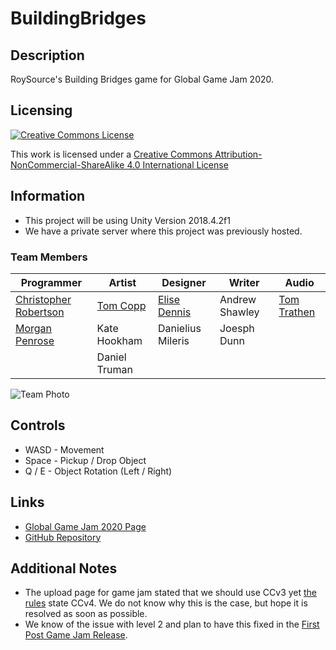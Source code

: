 # BuildingBridges

## Description

RoySource's Building Bridges game for Global Game Jam 2020.

## Licensing

[![Creative Commons License](https://i.creativecommons.org/l/by-nc-sa/4.0/88x31.png)](http://creativecommons.org/licenses/by-nc-sa/4.0/)

This work is licensed under a [Creative Commons Attribution-NonCommercial-ShareAlike 4.0 International License](http://creativecommons.org/licenses/by-nc-sa/4.0/)

## Information

- This project will be using Unity Version 2018.4.2f1
- We have a private server where this project was previously hosted.

### Team Members

|              Programmer               |           Artist            |           Designer           |     Writer     |             Audio              |
| ------------------------------------- | --------------------------- | ---------------------------- | -------------- | ------------------------------ |
| [Christopher Robertson](https://github.com/Koltonix) | [Tom Copp](https://www.artstation.com/thomascopp) | [Elise Dennis](https://github.com/Mistiare) | Andrew Shawley | [Tom Trathen](https://soundcloud.com/strawberrynooc) |
| [Morgan Penrose](https://github.com/PlayTheFallen)       | Kate Hookham                | Danielius Mileris            | Joesph Dunn    |                                |
|                                       | Daniel Truman               |                              |                |                                |

![Team Photo](./assets/TeamPhoto.jpg)

## Controls

- WASD - Movement
- Space - Pickup / Drop Object
- Q / E - Object Rotation (Left / Right)

## Links

- [Global Game Jam 2020 Page](https://globalgamejam.org/2020/games/building-bridges-8)
- [GitHub Repository](https://github.com/PlayTheFallen/BuildingBridges)

## Additional Notes

- The upload page for game jam stated that we should use CCv3 yet [the rules](https://globalgamejam.org/news/be-cool-rules) state CCv4. We do not know why this is the case, but hope it is resolved as soon as possible.
- We know of the issue with level 2 and plan to have this fixed in the [First Post Game Jam Release](https://github.com/PlayTheFallen/BuildingBridges/milestone/1).
